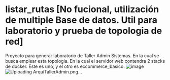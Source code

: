 # listar_rutas [No fucional, utilización de multiple Base de datos. Util para laboratorio y prueba de topologia de red]

Proyecto para generar laboratorio de Taller Admin Sistemas. En la cual se busca emplear esta topologia. En la cual el servidor web contendra 2 stacks de docker. Este es uno, y el otro es eccommerce_basico.
![image](https://github.com/user-attachments/assets/2ab0e418-2fab-47cc-8d15-f38e64c569b1)
![Uploading ArquiTallerAdmin.png…]()
